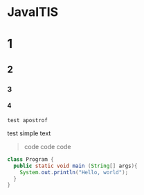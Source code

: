 # JavaITIS
# 1
## 2
### 3
#### 4


```
test apostrof
```

test simple text

> code
> code 
> code

```JAVA
class Program {
  public static void main (String[] args){
    System.out.println("Hello, world");
  }
}

```
### 

